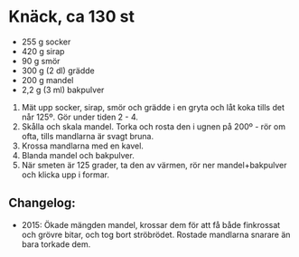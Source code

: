 Knäck, ca 130 st
================

* 255 g socker
* 420 g sirap
*  90 g smör
* 300 g (2 dl) grädde
* 200 g mandel
* 2,2 g (3 ml) bakpulver

1. Mät upp socker, sirap, smör och grädde i en gryta och låt koka tills det når 125º.  Gör under
   tiden 2 - 4.
2. Skålla och skala mandel.  Torka och rosta den i ugnen på 200º - rör om ofta, tills mandlarna är
   svagt bruna.
3. Krossa mandlarna med en kavel.
4. Blanda mandel och bakpulver.
5. När smeten är 125 grader, ta den av värmen, rör ner mandel+bakpulver och klicka upp i formar.


Changelog:
----------

* 2015: Ökade mängden mandel, krossar dem för att få både finkrossat och grövre bitar, och tog bort
  ströbrödet.  Rostade mandlarna snarare än bara torkade dem.
